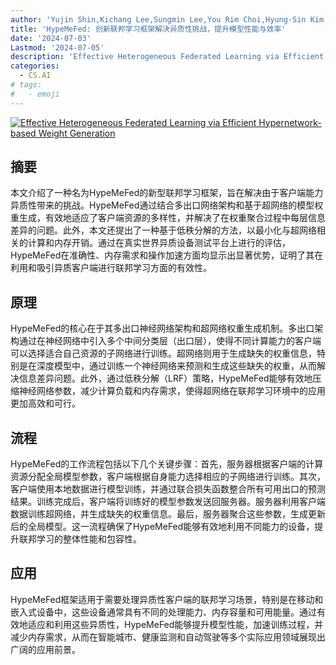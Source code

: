 ```yaml
---
author: 'Yujin Shin,Kichang Lee,Sungmin Lee,You Rim Choi,Hyung-Sin Kim,JeongGil Ko'
title: 'HypeMeFed: 创新联邦学习框架解决异质性挑战，提升模型性能与效率'
date: '2024-07-03'
Lastmod: '2024-07-05'
description: 'Effective Heterogeneous Federated Learning via Efficient Hypernetwork-based Weight Generation'
categories:
  - CS.AI
# tags:
#   - emoji
---
```


[![Effective Heterogeneous Federated Learning via Efficient Hypernetwork-based Weight Generation](https://arxiv-research-1301205113.cos.ap-guangzhou.myqcloud.com/images/2407.03086v1.pdf_0.jpg)](https://arxiv.org/abs/2407.03086v1)

## 摘要

本文介绍了一种名为HypeMeFed的新型联邦学习框架，旨在解决由于客户端能力异质性带来的挑战。HypeMeFed通过结合多出口网络架构和基于超网络的模型权重生成，有效地适应了客户端资源的多样性，并解决了在权重聚合过程中每层信息差异的问题。此外，本文还提出了一种基于低秩分解的方法，以最小化与超网络相关的计算和内存开销。通过在真实世界异质设备测试平台上进行的评估，HypeMeFed在准确性、内存需求和操作加速方面均显示出显著优势，证明了其在利用和吸引异质客户端进行联邦学习方面的有效性。<!--more-->

## 原理

HypeMeFed的核心在于其多出口神经网络架构和超网络权重生成机制。多出口架构通过在神经网络中引入多个中间分类层（出口层），使得不同计算能力的客户端可以选择适合自己资源的子网络进行训练。超网络则用于生成缺失的权重信息，特别是在深度模型中，通过训练一个神经网络来预测和生成这些缺失的权重，从而解决信息差异问题。此外，通过低秩分解（LRF）策略，HypeMeFed能够有效地压缩神经网络参数，减少计算负载和内存需求，使得超网络在联邦学习环境中的应用更加高效和可行。

## 流程

HypeMeFed的工作流程包括以下几个关键步骤：首先，服务器根据客户端的计算资源分配全局模型参数，客户端根据自身能力选择相应的子网络进行训练。其次，客户端使用本地数据进行模型训练，并通过联合损失函数整合所有可用出口的预测结果。训练完成后，客户端将训练好的模型参数发送回服务器。服务器利用客户端数据训练超网络，并生成缺失的权重信息。最后，服务器聚合这些参数，生成更新后的全局模型。这一流程确保了HypeMeFed能够有效地利用不同能力的设备，提升联邦学习的整体性能和包容性。

## 应用

HypeMeFed框架适用于需要处理异质性客户端的联邦学习场景，特别是在移动和嵌入式设备中，这些设备通常具有不同的处理能力、内存容量和可用能量。通过有效地适应和利用这些异质性，HypeMeFed能够提升模型性能，加速训练过程，并减少内存需求，从而在智能城市、健康监测和自动驾驶等多个实际应用领域展现出广阔的应用前景。